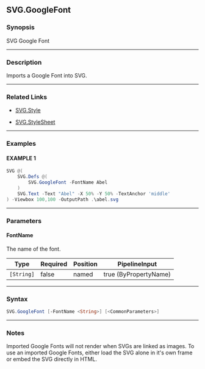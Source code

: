 SVG.GoogleFont
--------------
### Synopsis
SVG Google Font

---
### Description

Imports a Google Font into SVG.

---
### Related Links
* [SVG.Style](SVG.Style.md)



* [SVG.StyleSheet](SVG.StyleSheet.md)



---
### Examples
#### EXAMPLE 1
```PowerShell
SVG @(
    SVG.Defs @(
        SVG.GoogleFont -FontName Abel
    )
    SVG.Text -Text "Abel" -X 50% -Y 50% -TextAnchor 'middle'
) -Viewbox 100,100 -OutputPath .\abel.svg
```

---
### Parameters
#### **FontName**

The name of the font.






|Type      |Required|Position|PipelineInput        |
|----------|--------|--------|---------------------|
|`[String]`|false   |named   |true (ByPropertyName)|



---
### Syntax
```PowerShell
SVG.GoogleFont [-FontName <String>] [<CommonParameters>]
```
---
### Notes
Imported Google Fonts will not render when SVGs are linked as images.
To use an imported Google Fonts, either load the SVG alone in it's own frame or embed the SVG directly in HTML.
